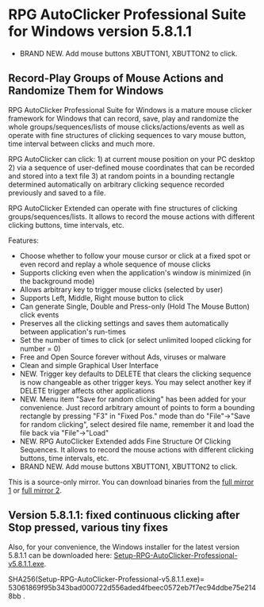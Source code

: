 # RPG AutoClicker Professional Suite for Windows version 5.8.1.1

* BRAND NEW. Add mouse buttons XBUTTON1, XBUTTON2 to click.

## Record-Play Groups of Mouse Actions and Randomize Them for Windows

RPG AutoClicker Professional Suite for Windows is a mature mouse clicker framework for Windows that can record, save, play and randomize the whole groups/sequences/lists of mouse clicks/actions/events as well as operate with fine structures of clicking sequences to vary mouse button, time interval between clicks and much more.

RPG AutoClicker can click: 1) at current mouse position on your PC desktop 2) via a sequence of user-defined mouse coordinates that can be recorded and stored into a text file 3) at random points in a bounding rectangle determined automatically on arbitrary clicking sequence recorded previously and saved to a file.

RPG AutoClicker Extended can operate with fine structures of clicking groups/sequences/lists. It allows to record the mouse actions with different clicking buttons, time intervals, etc.

Features:
* Choose whether to follow your mouse cursor or click at a fixed spot or even record and replay a whole sequence of mouse clicks
* Supports clicking even when the application's window is minimized (in the background mode)
* Allows arbitrary key to trigger mouse clicks (selected by user)
* Supports Left, Middle, Right mouse button to click
* Can generate Single, Double and Press-only (Hold The Mouse Button) click events
* Preserves all the clicking settings and saves them automatically between application's run-times
* Set the number of times to click (or select unlimited looped clicking for number = 0)
* Free and Open Source forever without Ads, viruses or malware
* Clean and simple Graphical User Interface
* NEW. Trigger key defaults to DELETE that clears the clicking sequence is now changeable as other trigger keys. You may select another key if DELETE trigger affects other applications
* NEW. Menu item "Save for random clicking" has been added for your convenience. Just record arbitrary amount of points to form a bounding rectangle by pressing "F3" in "Fixed Pos." mode than do "File"->"Save for random clicking", select desired file name, remember it and load the file back via "File"->"Load"
* NEW. RPG AutoClicker Extended adds Fine Structure Of Clicking Sequences. It allows to record the mouse actions with different clicking buttons, time intervals, etc.
* BRAND NEW. Add mouse buttons XBUTTON1, XBUTTON2 to click.

This is a source-only mirror. You can download binaries from the [full mirror 1](https://sourceforge.net/projects/autoclicker-professional/) or [full mirror 2](https://gitlab.com/federicadomani/rpg-autoclicker-professional-suite-for-windows).

## Version 5.8.1.1: fixed continuous clicking after Stop pressed, various tiny fixes

Also, for your convenience, the Windows installer for the latest version 5.8.1.1 can be downloaded here: [Setup-RPG-AutoClicker-Professional-v5.8.1.1.exe](https://gitlab.com/federicadomani/rpg-autoclicker-professional-suite-for-windows/-/raw/master/Installer/Setup-RPG-AutoClicker-Professional-v5.8.1.1.exe?inline=false).

SHA256(Setup-RPG-AutoClicker-Professional-v5.8.1.1.exe)= 53061869f95b343bad000722d556aded4fbeec0572eb7f7ec94ddbe75e2148bb
.

